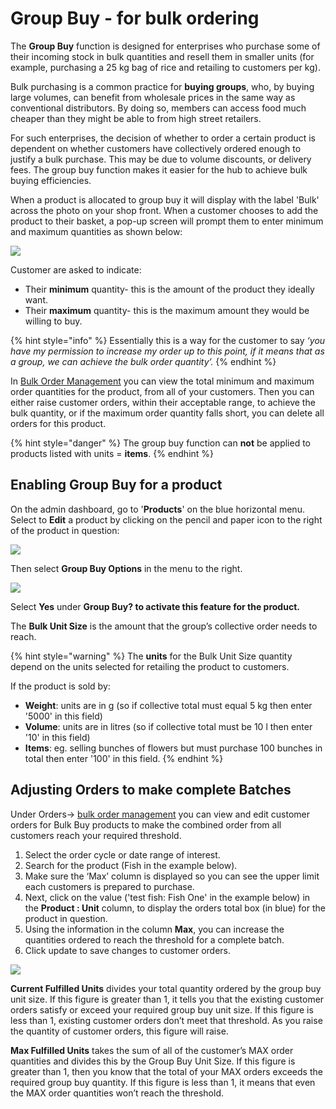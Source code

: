 # Group Buy - for bulk ordering

The **Group Buy** function is designed for enterprises who purchase some of their incoming stock in bulk quantities and resell them in smaller units (for example, purchasing a 25 kg bag of rice and retailing to customers per kg).

Bulk purchasing is a common practice for **buying groups**, who, by buying large volumes, can benefit from wholesale prices in the same way as conventional distributors.  By doing so, members can access food much cheaper than they might be able to from high street retailers.&#x20;

For such enterprises, the decision of whether to order a certain product is dependent on whether customers have collectively ordered enough to justify a bulk purchase. This may be due to volume discounts, or delivery fees. The group buy function makes it easier for the hub to achieve bulk buying efficiencies.

When a product is allocated to group buy it will display with the label 'Bulk' across the photo on your shop front. When a customer chooses to add the product to their basket, a pop-up screen will prompt them to enter minimum and maximum quantities as shown below:

![](../../.gitbook/assets/bulkbuy.gif)

Customer are asked to indicate:

* Their **minimum** quantity- this is the amount of the product they ideally want.
* Their **maximum** quantity- this is the maximum amount they would be willing to buy.

{% hint style="info" %}
Essentially this is a way for the customer to say _‘you have my permission to increase my order up to this point, if it means that as a group, we can achieve the bulk order quantity’._
{% endhint %}

In [Bulk Order Management](../orders/view-orders.md#bulk-order-management) you can view the total minimum and maximum order quantities for the product, from all of your customers. Then you can either raise customer orders, within their acceptable range, to achieve the bulk quantity, or if the maximum order quantity falls short, you can delete all orders for this product.

{% hint style="danger" %}
The group buy function can **not** be applied to products listed with units = **items**.
{% endhint %}

## Enabling Group Buy for a product

On the admin dashboard, go to '**Products**' on the blue horizontal menu.  Select to **Edit** a product by clicking on the pencil and paper icon to the right of the product in question:

![](../../.gitbook/assets/productedit.jpg)

Then select **Group Buy Options** in the menu to the right.

![](../../.gitbook/assets/groupbuy.jpg)

Select **Yes** under **Group Buy? to activate this feature for the product.**

The **Bulk Unit Size** is the amount that the group’s collective order needs to reach.&#x20;

{% hint style="warning" %}
The **units** for the Bulk Unit Size quantity depend on the units selected for retailing the product to customers. &#x20;

If the product is sold by:

* **Weight**: units are in g (so if collective total must equal 5 kg then enter '5000' in this field)
* **Volume**: units are in litres (so if collective total must be 10 l then enter '10' in this field)
* **Items**: eg. selling bunches of flowers but must purchase 100 bunches in total then enter '100' in this field.
{% endhint %}

## Adjusting Orders to make complete Batches

Under Orders-> [bulk order management](../orders/view-orders.md#bulk-order-management) you can view and edit customer orders for Bulk Buy products to make the combined order from all customers reach your required threshold.

1. Select the order cycle or date range of interest.
2. Search for the product (Fish in the example below).
3. Make sure the ‘Max’ column is displayed so you can see the upper limit each customers is prepared to purchase.
4. Next, click on the value ('test fish: Fish One' in the example below) in the **Product : Unit** column, to display the orders total box (in blue) for the product in question.&#x20;
5. Using the information in the column **Max**, you can increase the quantities ordered to reach the threshold for a complete batch.&#x20;
6. Click update to save changes to customer orders.

![](../../.gitbook/assets/bulkorder2.jpg)

**Current Fulfilled Units** divides your total quantity ordered by the group buy unit size. If this figure is greater than 1, it tells you that the existing customer orders satisfy or exceed your required group buy unit size. If this figure is less than 1, existing customer orders don’t meet that threshold. As you raise the quantity of customer orders, this figure will raise.

**Max Fulfilled Units** takes the sum of all of the customer’s MAX order quantities and divides this by the Group Buy Unit Size. If this figure is greater than 1, then you know that the total of your MAX orders exceeds the required group buy quantity. If this figure is less than 1, it means that even the MAX order quantities won’t reach the threshold.
